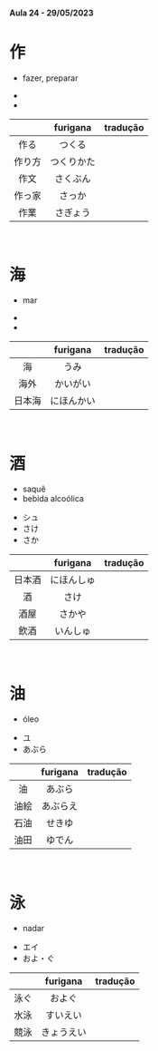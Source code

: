 #### Aula 24 - 29/05/2023


# 作
- fazer, preparar

<ul><li></li><li></li></ul>

|  | furigana | tradução |
|:---:|:---:|:---:|
| 作る | つくる |  |
| 作り方 | つくりかた |  |
| 作文 | さくぶん |  |
| 作っ家 | さっか |  |
| 作業 | さぎょう |  |

<br>


# 海
- mar

<ul><li></li><li></li></ul>

|  | furigana | tradução |
|:---:|:---:|:---:|
| 海 | うみ |  |
| 海外 | かいがい |  |
| 日本海 | にほんかい |  |

<br>


# 酒
<ul><li>saquê</li><li>bebida alcoólica</li></ul>

<ul><li>シュ</li><li>さけ</li><li>さか</li></ul>

|  | furigana | tradução |
|:---:|:---:|:---:|
| 日本酒 | にほんしゅ |  |
| 酒 | さけ |  |
| 酒屋 | さかや |  |
| 飲酒 | いんしゅ |  |

<br>


# 油
- óleo

<ul><li>ユ</li><li>あぶら</li></ul>

|  | furigana | tradução |
|:---:|:---:|:---:|
| 油 | あぶら |  |
| 油絵 | あぶらえ |  |
| 石油 | せきゆ |  |
| 油田 | ゆでん |  |

<br>


# 泳
- nadar

<ul><li>エイ</li><li>およ・ぐ</li></ul>

|  | furigana | tradução |
|:---:|:---:|:---:|
| 泳ぐ | およぐ |  |
| 水泳 | すいえい |  |
| 競泳 | きょうえい |  |